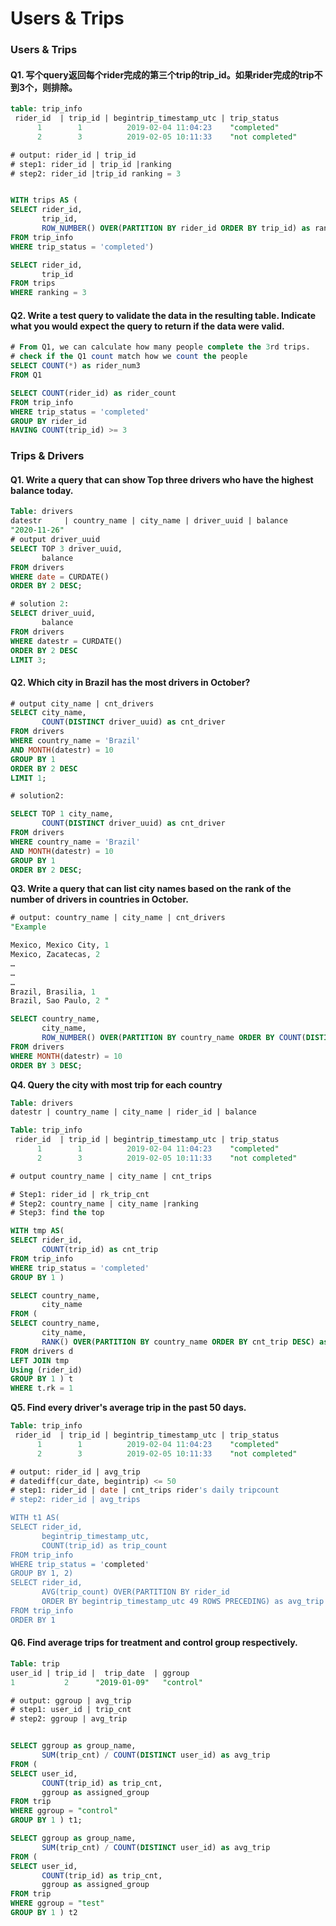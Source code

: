 # Users & Trips

### Users & Trips 

#### Q1. 写个query返回每个rider完成的第三个trip的trip\_id。如果rider完成的trip不到3个，则排除。

```sql
table: trip_info 
 rider_id  | trip_id | begintrip_timestamp_utc | trip_status
      1        1          2019-02-04 11:04:23    "completed"
      2        3          2019-02-05 10:11:33    "not completed"

# output: rider_id | trip_id
# step1: rider_id | trip_id |ranking
# step2: rider_id |trip_id ranking = 3 


WITH trips AS (
SELECT rider_id, 
	   trip_id, 
	   ROW_NUMBER() OVER(PARTITION BY rider_id ORDER BY trip_id) as ranking
FROM trip_info
WHERE trip_status = 'completed') 

SELECT rider_id, 
	   trip_id 
FROM trips 
WHERE ranking = 3 
```

#### Q2. Write a test query to validate the data in the resulting table. Indicate what you would expect the query to return if the data were valid.

```sql
# From Q1, we can calculate how many people complete the 3rd trips. 
# check if the Q1 count match how we count the people 
SELECT COUNT(*) as rider_num3
FROM Q1

SELECT COUNT(rider_id) as rider_count
FROM trip_info 
WHERE trip_status = 'completed'
GROUP BY rider_id 
HAVING COUNT(trip_id) >= 3 
```

### Trips & Drivers

#### Q1. Write a query that can show Top three drivers who have the highest balance today. 

```sql
Table: drivers 
datestr     | country_name | city_name | driver_uuid | balance 
"2020-11-26"
# output driver_uuid 
SELECT TOP 3 driver_uuid, 
       balance  
FROM drivers 
WHERE date = CURDATE()
ORDER BY 2 DESC;  

# solution 2: 
SELECT driver_uuid, 
       balance 
FROM drivers 
WHERE datestr = CURDATE()
ORDER BY 2 DESC 
LIMIT 3; 
```

####  Q2. Which city in Brazil has the most drivers in October? 

```sql
# output city_name | cnt_drivers
SELECT city_name, 
       COUNT(DISTINCT driver_uuid) as cnt_driver
FROM drivers 
WHERE country_name = 'Brazil'
AND MONTH(datestr) = 10
GROUP BY 1 
ORDER BY 2 DESC 
LIMIT 1; 

# solution2: 

SELECT TOP 1 city_name, 
       COUNT(DISTINCT driver_uuid) as cnt_driver
FROM drivers 
WHERE country_name = 'Brazil'
AND MONTH(datestr) = 10
GROUP BY 1 
ORDER BY 2 DESC; 
```

**Q3. Write a query that can list city names based on the rank of the number of drivers in countries in October.**

```sql
# output: country_name | city_name | cnt_drivers
"Example

Mexico, Mexico City, 1 
Mexico, Zacatecas, 2 
…
…
…
Brazil, Brasilia, 1 
Brazil, Sao Paulo, 2 "

SELECT country_name,
       city_name, 
       ROW_NUMBER() OVER(PARTITION BY country_name ORDER BY COUNT(DISTINCT driver_uuid) DESC) as ranking       
FROM drivers 
WHERE MONTH(datestr) = 10
ORDER BY 3 DESC; 
```

**Q4. Query the city with most trip for each country** 

```sql
Table: drivers 
datestr | country_name | city_name | rider_id | balance 

Table: trip_info 
 rider_id  | trip_id | begintrip_timestamp_utc | trip_status
      1        1          2019-02-04 11:04:23    "completed"
      2        3          2019-02-05 10:11:33    "not completed"

# output country_name | city_name | cnt_trips

# Step1: rider_id | rk_trip_cnt
# Step2: country_name | city_name |ranking
# Step3: find the top 

WITH tmp AS(
SELECT rider_id, 
       COUNT(trip_id) as cnt_trip
FROM trip_info 
WHERE trip_status = 'completed'
GROUP BY 1 ) 

SELECT country_name, 
       city_name
FROM (
SELECT country_name, 
       city_name,
       RANK() OVER(PARTITION BY country_name ORDER BY cnt_trip DESC) as rk  
FROM drivers d 
LEFT JOIN tmp 
Using (rider_id)
GROUP BY 1 ) t 
WHERE t.rk = 1 
```

**Q5. Find every driver's average trip in the past 50 days.** 

```sql
Table: trip_info 
 rider_id  | trip_id | begintrip_timestamp_utc | trip_status
      1        1          2019-02-04 11:04:23    "completed"
      2        3          2019-02-05 10:11:33    "not completed"

# output: rider_id | avg_trip
# datediff(cur_date, begintrip) <= 50 
# step1: rider_id | date | cnt_trips rider's daily tripcount
# step2: rider_id | avg_trips

WITH t1 AS(
SELECT rider_id, 
       begintrip_timestamp_utc,
       COUNT(trip_id) as trip_count
FROM trip_info 
WHERE trip_status = 'completed'
GROUP BY 1, 2)
SELECT rider_id, 
       AVG(trip_count) OVER(PARTITION BY rider_id 
       ORDER BY begintrip_timestamp_utc 49 ROWS PRECEDING) as avg_trip
FROM trip_info 
ORDER BY 1   
```

#### Q6. Find average trips for treatment and control group respectively. 

```sql
Table: trip 
user_id | trip_id |  trip_date  | ggroup
1           2      "2019-01-09"   "control"

# output: ggroup | avg_trip
# step1: user_id | trip_cnt 
# step2: ggroup | avg_trip


SELECT ggroup as group_name,
       SUM(trip_cnt) / COUNT(DISTINCT user_id) as avg_trip
FROM (
SELECT user_id, 
       COUNT(trip_id) as trip_cnt, 
       ggroup as assigned_group
FROM trip 
WHERE ggroup = "control"
GROUP BY 1 ) t1; 

SELECT ggroup as group_name,
       SUM(trip_cnt) / COUNT(DISTINCT user_id) as avg_trip
FROM (
SELECT user_id, 
       COUNT(trip_id) as trip_cnt, 
       ggroup as assigned_group
FROM trip 
WHERE ggroup = "test"
GROUP BY 1 ) t2
```



